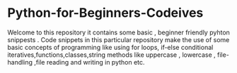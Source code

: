 # Python-for-Beginners-Codeives 
Welcome to this repository it contains some basic , beginner friendly pyhton snippests .
Code snippets in this particular repository  make the use of some basic concepts of programming like using for loops, if-else conditional iteratives,functions,classes,string methods like uppercase , lowercase , file-handling ,file reading and writing in python etc.

